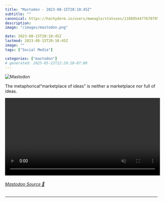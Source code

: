 ```yaml
---
title: "Mastodon - 2023-08-15T20:10:45Z"
subtitle: ""
canonical: https://hachyderm.io/users/mweagle/statuses/110895447767079581
description:
image: "/images/mastodon.png"

date: 2023-08-15T20:10:45Z
lastmod: 2023-08-15T20:10:45Z
image: ""
tags: ["Social Media"]

categories: ["mastodon"]
# generated: 2025-05-22T22:29:20-07:00
---
```

![Mastodon](/images/mastodon.png)

<p>The metaphorical“marketplace of ideas” is neither a marketplace nor full of ideas.</p>

<video controls autoplay muted loop width="512"><source src="148ec2b59f94c574.mp4" type="video/mp4" /></video>

###### [Mastodon Source 🐘](https://hachyderm.io/@mweagle/110895447767079581)

___
